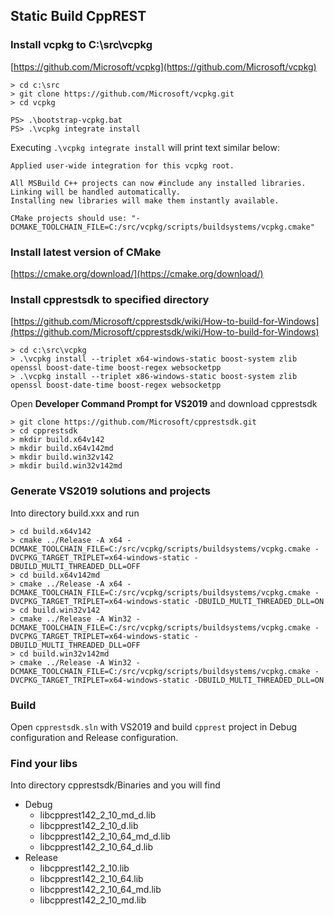 ## Static Build CppREST

### Install vcpkg to C:\src\vcpkg

[https://github.com/Microsoft/vcpkg](https://github.com/Microsoft/vcpkg)

    > cd c:\src
    > git clone https://github.com/Microsoft/vcpkg.git
    > cd vcpkg

    PS> .\bootstrap-vcpkg.bat
    PS> .\vcpkg integrate install

Executing `.\vcpkg integrate install` will print text similar below:

    Applied user-wide integration for this vcpkg root.
    
    All MSBuild C++ projects can now #include any installed libraries.
    Linking will be handled automatically.
    Installing new libraries will make them instantly available.

    CMake projects should use: "-DCMAKE_TOOLCHAIN_FILE=C:/src/vcpkg/scripts/buildsystems/vcpkg.cmake"

### Install latest version of CMake

[https://cmake.org/download/](https://cmake.org/download/)

### Install cpprestsdk to specified directory

[https://github.com/Microsoft/cpprestsdk/wiki/How-to-build-for-Windows](https://github.com/Microsoft/cpprestsdk/wiki/How-to-build-for-Windows)

    > cd c:\src\vcpkg
    > .\vcpkg install --triplet x64-windows-static boost-system zlib openssl boost-date-time boost-regex websocketpp
    > .\vcpkg install --triplet x86-windows-static boost-system zlib openssl boost-date-time boost-regex websocketpp

Open **Developer Command Prompt for VS2019** and download cpprestsdk

    > git clone https://github.com/Microsoft/cpprestsdk.git
    > cd cpprestsdk
    > mkdir build.x64v142
    > mkdir build.x64v142md
    > mkdir build.win32v142
    > mkdir build.win32v142md

### Generate VS2019 solutions and projects

Into directory build.xxx and run

    > cd build.x64v142
    > cmake ../Release -A x64 -DCMAKE_TOOLCHAIN_FILE=C:/src/vcpkg/scripts/buildsystems/vcpkg.cmake -DVCPKG_TARGET_TRIPLET=x64-windows-static -DBUILD_MULTI_THREADED_DLL=OFF
    > cd build.x64v142md
    > cmake ../Release -A x64 -DCMAKE_TOOLCHAIN_FILE=C:/src/vcpkg/scripts/buildsystems/vcpkg.cmake -DVCPKG_TARGET_TRIPLET=x64-windows-static -DBUILD_MULTI_THREADED_DLL=ON
    > cd build.win32v142
    > cmake ../Release -A Win32 -DCMAKE_TOOLCHAIN_FILE=C:/src/vcpkg/scripts/buildsystems/vcpkg.cmake -DVCPKG_TARGET_TRIPLET=x64-windows-static -DBUILD_MULTI_THREADED_DLL=OFF
    > cd build.win32v142md
    > cmake ../Release -A Win32 -DCMAKE_TOOLCHAIN_FILE=C:/src/vcpkg/scripts/buildsystems/vcpkg.cmake -DVCPKG_TARGET_TRIPLET=x64-windows-static -DBUILD_MULTI_THREADED_DLL=ON

### Build

Open `cpprestsdk.sln` with VS2019 and build `cpprest` project in Debug configuration and Release configuration.

### Find your libs

Into directory cpprestsdk/Binaries and you will find

- Debug
  - libcpprest142_2_10_md_d.lib
  - libcpprest142_2_10_d.lib
  - libcpprest142_2_10_64_md_d.lib
  - libcpprest142_2_10_64_d.lib
- Release
  - libcpprest142_2_10.lib
  - libcpprest142_2_10_64.lib
  - libcpprest142_2_10_64_md.lib
  - libcpprest142_2_10_md.lib




